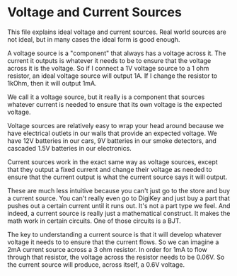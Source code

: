 # Voltage and Current Sources

This file explains ideal voltage and current sources. Real world sources are not ideal, but in many cases the ideal form is good enough.

A voltage source is a "component" that always has a voltage across it. The current it outputs is whatever it needs to be to ensure that the voltage across it is the voltage. So if I connect a 1V voltage source to a 1 ohm resistor, an ideal voltage source will output 1A. If I change the resistor to 1kOhm, then it will output 1mA.

We call it a voltage source, but it really is a component that sources whatever current is needed to ensure that its own voltage is the expected voltage.

Voltage sources are relatively easy to wrap your head around because we have electrical outlets in our walls that provide an expected voltage. We have 12V batteries in our cars, 9V batteries in our smoke detectors, and cascaded 1.5V batteries in our electronics.

Current sources work in the exact same way as voltage sources, except that they output a fixed current and change their voltage as needed to ensure that the current output is what the current source says it will output.

These are much less intuitive because you can't just go to the store and buy a current source. You can't really even go to DigiKey and just buy a part that pushes out a certain current until it runs out. It's not a part type we feel. And indeed, a current source is really just a mathematical construct. It makes the math work in certain circuits. One of those circuits is a BJT.

The key to understanding a current source is that it will develop whatever voltage it needs to to ensure that the current flows. So we can imagine a 2mA current source across a 3 ohm resistor. In order for 1mA to flow through that resistor, the voltage across the resistor needs to be 0.06V. So the current source will produce, across itself, a 0.6V voltage.

